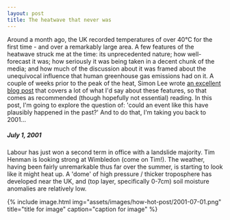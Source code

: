 ```yaml
---
layout: post
title: The heatwave that never was
---
```

Around a month ago, the UK recorded temperatures of over 40°C for the first time - and over a remarkably large area. A few features of the heatwave struck me at the time: its unprecedented nature; how well-forecast it was; how seriously it was being taken in a decent chunk of the media; and how much of the discussion about it was framed about the unequivocal influence that human greenhouse gas emissions had on it. A couple of weeks prior to the peak of the heat, Simon Lee wrote [an excellent blog post](https://simonleewx.com/2022/07/06/40c-in-the-uk/) that covers a lot of what I'd say about these features, so that comes as recommended (though hopefully not essential) reading. In this post, I'm going to explore the question of: 'could an event like this have plausibly happened in the past?' And to do that, I'm taking you back to 2001...<!--more-->

##### July 1, 2001
Labour has just won a second term in office with a landslide majority. Tim Henman is looking strong at Wimbledon (come on Tim!). The weather, having been fairly unremarkable thus far over the summer, is starting to look like it might heat up. A 'dome' of high pressure / thicker troposphere has developed near the UK, and (top layer, specifically 0-7cm) soil moisture anomalies are relatively low. 

{% include image.html
            img="assets/images/how-hot-post/2001-07-01.png"
            title="title for image"
            caption="caption for image" %}